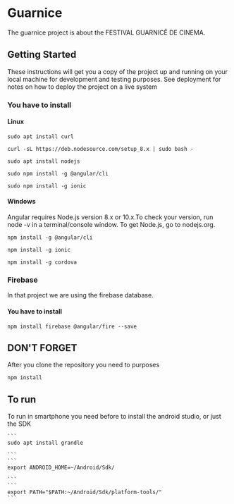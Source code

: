 # Guarnice

The guarnice project is about the FESTIVAL GUARNICÊ DE CINEMA.

## Getting Started
These instructions will get you a copy of the project up and running on your
local machine for development and testing purposes. See deployment for notes
on how to deploy the project on a live system

### You have to install
#### Linux
  ```
  sudo apt install curl
  ```
  ```
  curl -sL https://deb.nodesource.com/setup_8.x | sudo bash -
  ```
  ```
  sudo apt install nodejs
  ```
  ```
  sudo npm install -g @angular/cli
  ```
  ```
  sudo npm install -g ionic
  ```
#### Windows

Angular requires Node.js version 8.x or 10.x.To check your version, run node
-v in a terminal/console window. To get Node.js, go to nodejs.org.

  ```
  npm install -g @angular/cli
  ```
  ```
  npm install -g ionic
  ```
  ```
  npm install -g cordova
  ```

### Firebase

In that project we are using the firebase database.

#### You have to install

  ```
  npm install firebase @angular/fire --save
  ```
## DON'T FORGET
After you clone the repository you need to purposes

  ```
  npm install
  ```
## To run
  To run in smartphone you need before to install the android studio,
  or just the SDK

    ```
    sudo apt install grandle

    ```
    ```
    export ANDROID_HOME=~/Android/Sdk/

    ```
    ```
    export PATH="$PATH:~/Android/Sdk/platform-tools/"
    ```